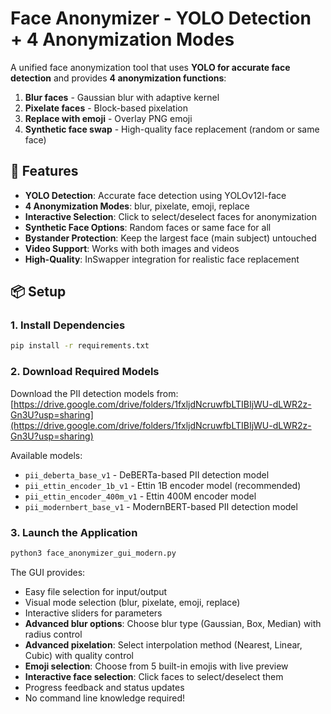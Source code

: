 # Face Anonymizer - YOLO Detection + 4 Anonymization Modes

A unified face anonymization tool that uses **YOLO for accurate face detection** and provides **4 anonymization functions**:

1. **Blur faces** - Gaussian blur with adaptive kernel
2. **Pixelate faces** - Block-based pixelation
3. **Replace with emoji** - Overlay PNG emoji
4. **Synthetic face swap** - High-quality face replacement (random or same face)

## 🚀 Features

- **YOLO Detection**: Accurate face detection using YOLOv12l-face
- **4 Anonymization Modes**: blur, pixelate, emoji, replace
- **Interactive Selection**: Click to select/deselect faces for anonymization
- **Synthetic Face Options**: Random faces or same face for all
- **Bystander Protection**: Keep the largest face (main subject) untouched
- **Video Support**: Works with both images and videos
- **High-Quality**: InSwapper integration for realistic face replacement

## 📦 Setup

### 1. Install Dependencies
```bash
pip install -r requirements.txt
```

### 2. Download Required Models
Download the PII detection models from: [https://drive.google.com/drive/folders/1fxljdNcruwfbLTIBIjWU-dLWR2z-Gn3U?usp=sharing](https://drive.google.com/drive/folders/1fxljdNcruwfbLTIBIjWU-dLWR2z-Gn3U?usp=sharing)

Available models:
- `pii_deberta_base_v1` - DeBERTa-based PII detection model
- `pii_ettin_encoder_1b_v1` - Ettin 1B encoder model (recommended)
- `pii_ettin_encoder_400m_v1` - Ettin 400M encoder model
- `pii_modernbert_base_v1` - ModernBERT-based PII detection model

### 3. Launch the Application
```bash
python3 face_anonymizer_gui_modern.py
```

The GUI provides:
- Easy file selection for input/output
- Visual mode selection (blur, pixelate, emoji, replace)
- Interactive sliders for parameters
- **Advanced blur options**: Choose blur type (Gaussian, Box, Median) with radius control
- **Advanced pixelation**: Select interpolation method (Nearest, Linear, Cubic) with quality control
- **Emoji selection**: Choose from 5 built-in emojis with live preview
- **Interactive face selection**: Click faces to select/deselect them
- Progress feedback and status updates
- No command line knowledge required!
